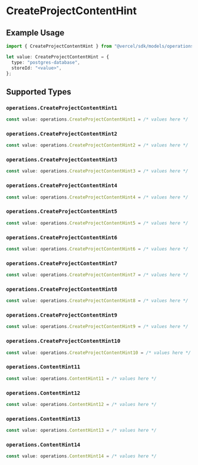 # CreateProjectContentHint

## Example Usage

```typescript
import { CreateProjectContentHint } from "@vercel/sdk/models/operations";

let value: CreateProjectContentHint = {
  type: "postgres-database",
  storeId: "<value>",
};
```

## Supported Types

### `operations.CreateProjectContentHint1`

```typescript
const value: operations.CreateProjectContentHint1 = /* values here */
```

### `operations.CreateProjectContentHint2`

```typescript
const value: operations.CreateProjectContentHint2 = /* values here */
```

### `operations.CreateProjectContentHint3`

```typescript
const value: operations.CreateProjectContentHint3 = /* values here */
```

### `operations.CreateProjectContentHint4`

```typescript
const value: operations.CreateProjectContentHint4 = /* values here */
```

### `operations.CreateProjectContentHint5`

```typescript
const value: operations.CreateProjectContentHint5 = /* values here */
```

### `operations.CreateProjectContentHint6`

```typescript
const value: operations.CreateProjectContentHint6 = /* values here */
```

### `operations.CreateProjectContentHint7`

```typescript
const value: operations.CreateProjectContentHint7 = /* values here */
```

### `operations.CreateProjectContentHint8`

```typescript
const value: operations.CreateProjectContentHint8 = /* values here */
```

### `operations.CreateProjectContentHint9`

```typescript
const value: operations.CreateProjectContentHint9 = /* values here */
```

### `operations.CreateProjectContentHint10`

```typescript
const value: operations.CreateProjectContentHint10 = /* values here */
```

### `operations.ContentHint11`

```typescript
const value: operations.ContentHint11 = /* values here */
```

### `operations.ContentHint12`

```typescript
const value: operations.ContentHint12 = /* values here */
```

### `operations.ContentHint13`

```typescript
const value: operations.ContentHint13 = /* values here */
```

### `operations.ContentHint14`

```typescript
const value: operations.ContentHint14 = /* values here */
```

